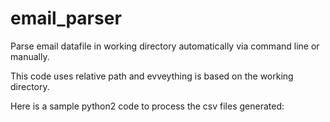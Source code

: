 # email_parser
Parse email datafile in working directory automatically via command line or manually.

This code uses relative path and evveything is based on the working directory.

Here is a sample python2 code to process the csv files generated:
